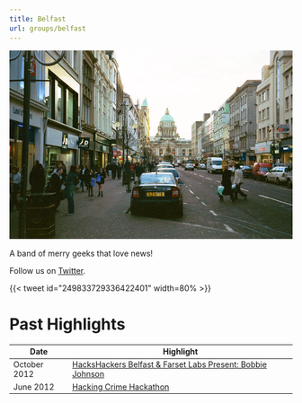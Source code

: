 ```yaml
---
title: Belfast
url: groups/belfast
---
```


![Belfast](/content/content-images/group-images/belfast.jpg)

A band of merry geeks that love news!

Follow us on [Twitter](https://twitter.com/hhbelfast).

{{< tweet id="249833729336422401" width=80% >}}

# Past Highlights

| **Date**  | **Highlight** |  
|-----------|---------------|  
| October 2012 | [HacksHackers Belfast & Farset Labs Present: Bobbie Johnson](https://www.eventbrite.com/e/hackshackers-belfast-farset-labs-present-bobbie-johnson-co-founder-of-matter-tickets-4454246772#) |   
| June 2012 | [Hacking Crime Hackathon](https://www.facebook.com/events/396060837106178/) |
